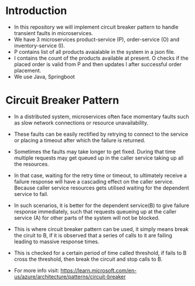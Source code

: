 # Introduction
- In this repository we will implement circuit breaker pattern to handle transient faults in microservices.
- We have 3 microservices product-service (P), order-service (O) and inventory-service (I).
- P contains list of all products avaialable in the system in a json file. 
- I contains the count of the products available at present. O checks if the placed order is valid from P and then updates I after successful order placement.
- We use Java, Springboot

# Circuit Breaker Pattern
- In a distributed system, microservices often face momentary faults such as slow network connections or resource unavailability. 
- These faults can be easily rectified by retrying to connect to the service or placing a timeout after which the failure is returned.

- Sometimes the faults may take longer to get fixed. During that time multiple requests may get queued up in the caller service taking up all the resources. 
- In that case, waiting for the retry time or timeout, to ultimately receive a failure response will have a cascading effect on the caller service. Because caller service 
resources gets utilised waiting for the dependent service to fail. 

- In such scenarios, it is better for the dependent service(B) to give failure response immediately, 
such that requests queueing up at the caller service (A) for other parts of the system will not be blocked.

- This is where circuit breaker pattern can be used, it simply means break the ciruit to B, if it is observed that a series of calls to it are failing leading to massive response times. 
- This is checked for a certain period of time called threshold, if fails to B cross the threshold, then break the circuit and stop calls to B. 
- For more info visit: https://learn.microsoft.com/en-us/azure/architecture/patterns/circuit-breaker
